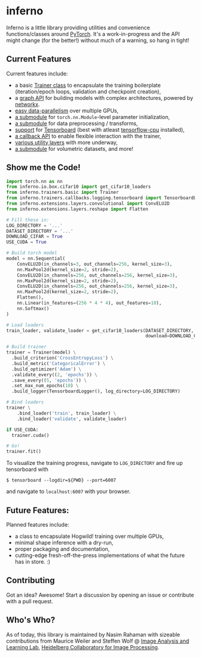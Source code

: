 # inferno

Inferno is a little library providing utilities and convenience functions/classes around [PyTorch](https://github.com/pytorch/pytorch). It's a work-in-progress and the API might change (for the better!) without much of a warning, so hang in tight! 

## Current Features
Current features include: 
* a basic [Trainer class](https://github.com/nasimrahaman/inferno/blob/master/inferno/trainers/basic.py) to encapsulate the training boilerplate (iteration/epoch loops, validation and checkpoint creation),
* a [graph API](https://github.com/nasimrahaman/inferno/blob/master/inferno/extensions/layers/graph.py) for building models with complex architectures, powered by [networkx](https://github.com/networkx/networkx). 
* [easy data-parallelism](https://github.com/nasimrahaman/inferno/blob/master/tests/training/basic.py#L117) over multiple GPUs, 
* [a submodule](https://github.com/nasimrahaman/inferno/blob/master/inferno/extensions/initializers) for `torch.nn.Module`-level parameter initialization,
* [a submodule](https://github.com/nasimrahaman/inferno/blob/master/inferno/io/transform) for data preprocessing / transforms,
* [support](https://github.com/nasimrahaman/inferno/blob/master/inferno/trainers/callbacks/logging/tensorboard.py) for [Tensorboard](https://www.tensorflow.org/get_started/summaries_and_tensorboard) (best with atleast [tensorflow-cpu](https://github.com/tensorflow/tensorflow) installed),
* [a callback API](https://github.com/nasimrahaman/inferno/tree/master/inferno/trainers/callbacks) to enable flexible interaction with the trainer,
* [various utility layers](https://github.com/nasimrahaman/inferno/tree/master/inferno/extensions/layers) with more underway,
* [a submodule](https://github.com/nasimrahaman/inferno/blob/master/inferno/io/volumetric) for volumetric datasets, and more!

## Show me the Code!
```python
import torch.nn as nn
from inferno.io.box.cifar10 import get_cifar10_loaders
from inferno.trainers.basic import Trainer
from inferno.trainers.callbacks.logging.tensorboard import TensorboardLogger
from inferno.extensions.layers.convolutional import ConvELU2D
from inferno.extensions.layers.reshape import Flatten

# Fill these in:
LOG_DIRECTORY = '...'
DATASET_DIRECTORY = '...'
DOWNLOAD_CIFAR = True
USE_CUDA = True

# Build torch model
model = nn.Sequential(
    ConvELU2D(in_channels=3, out_channels=256, kernel_size=3),
    nn.MaxPool2d(kernel_size=2, stride=2),
    ConvELU2D(in_channels=256, out_channels=256, kernel_size=3),
    nn.MaxPool2d(kernel_size=2, stride=2),
    ConvELU2D(in_channels=256, out_channels=256, kernel_size=3),
    nn.MaxPool2d(kernel_size=2, stride=2),
    Flatten(),
    nn.Linear(in_features=(256 * 4 * 4), out_features=10),
    nn.Softmax()
)

# Load loaders
train_loader, validate_loader = get_cifar10_loaders(DATASET_DIRECTORY,
                                                    download=DOWNLOAD_CIFAR)

# Build trainer
trainer = Trainer(model) \
  .build_criterion('CrossEntropyLoss') \
  .build_metric('CategoricalError') \
  .build_optimizer('Adam') \
  .validate_every((2, 'epochs')) \
  .save_every((5, 'epochs')) \
  .set_max_num_epochs(10) \
  .build_logger(TensorboardLogger(), log_directory=LOG_DIRECTORY)

# Bind loaders
trainer \
    .bind_loader('train', train_loader) \
    .bind_loader('validate', validate_loader)

if USE_CUDA:
  trainer.cuda()

# Go!
trainer.fit()
```

To visualize the training progress, navigate to `LOG_DIRECTORY` and fire up tensorboard with 

```
$ tensorboard --logdir=${PWD} --port=6007
```

and navigate to `localhost:6007` with your browser.

## Future Features: 
Planned features include: 
* a class to encapsulate Hogwild! training over multiple GPUs, 
* minimal shape inference with a dry-run,
* proper packaging and documentation,
* cutting-edge fresh-off-the-press implementations of what the future has in store. :)

## Contributing
Got an idea? Awesome! Start a discussion by opening an issue or contribute with a pull request.  

## Who's Who?
As of today, this library is maintained by Nasim Rahaman with sizeable contributions from Maurice Weiler and Steffen Wolf @
[Image Analysis and Learning Lab](https://hci.iwr.uni-heidelberg.de/mip),
[Heidelberg Collaboratory for Image Processing](https://hci.iwr.uni-heidelberg.de/). 
